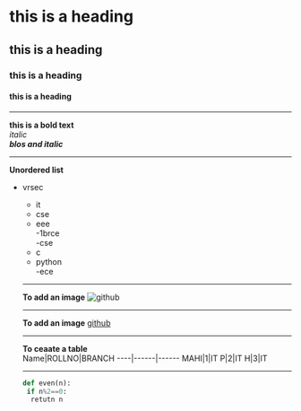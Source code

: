 # this is a heading 
## this is a heading 
### this is a heading 
#### this is a heading 

------------------------------------------------------

**this is a bold text**  
*italic*  
***blos and italic***  

-----------------------------------

**Unordered list**  
- vrsec
  + it  
  + cse  
  + eee  
 -1brce  
  -cse  
   - c  
   - python  
  -ece
  
  -----------------------------------------------------------
  
  **To add an image**
  ![github](https://www.talkwalker.com/images/2020/blog-headers/image-analysis.png)
  
  -------------------------------------------------------------------------------------------
  
  **To add an image**
    [github](https://www.talkwalker.com/images/2020/blog-headers/image-analysis.png)
    
  -----------------------------------------------------------------------------------------------------------------------
  
  **To ceaate a table**  
  Name|ROLLNO|BRANCH
  ----|------|------
  MAHI|1|IT
  P|2|IT
  H|3|IT
  
  -------------------------------------------------------------------------------------------------
  
  ```PYTHON
  def even(n):
   if n%2==0:
    retutn n
    
  ```
